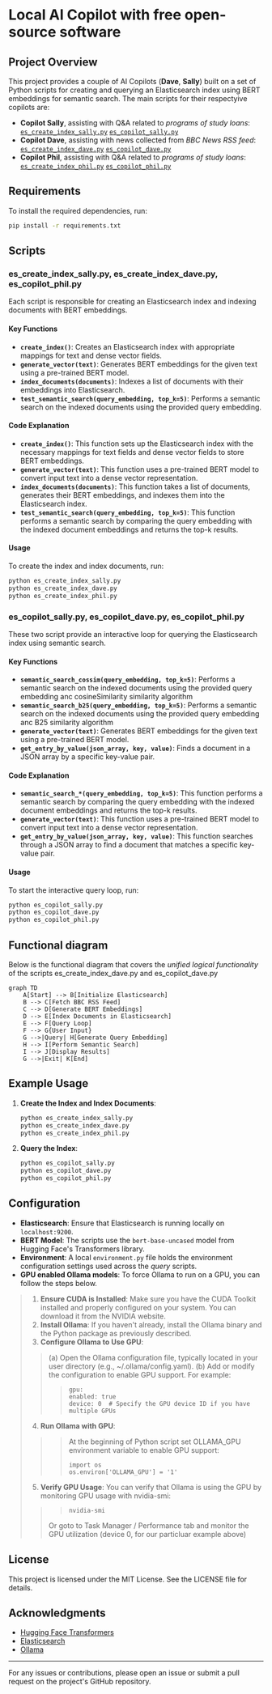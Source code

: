# Local AI Copilot with free open-source software

## Project Overview

This project provides a couple of AI Copilots (<b>Dave</b>, <b>Sally</b>) built on a set of Python scripts for creating and querying an Elasticsearch index using BERT embeddings for semantic search. The main scripts for their respectyive copilots are:
* <b> Copilot Sally</b>, assisting with Q&A related to <i>programs of study loans</i>: 
   [`es_create_index_sally.py`](es_create_index_sally.py)
   [`es_copilot_sally.py`](es_copilot_sally.py)
* <b> Copilot Dave</b>, assisting with news collected from <i>BBC News RSS feed</i>:    
   [`es_create_index_dave.py`](es_create_index_dave.py)
   [`es_copilot_dave.py`](es_copilot_dave.py)
* <b> Copilot Phil</b>, assisting with Q&A related to <i>programs of study loans</i>:     
   [`es_create_index_phil.py`](es_create_index_dave.py)
   [`es_copilot_phil.py`](es_copilot_dave.py)

## Requirements

To install the required dependencies, run:

``` sh
pip install -r requirements.txt
```

## Scripts

### es\_create\_index\_sally.py, es\_create\_index\_dave.py, es\_copilot\_phil.py

Each script is responsible for creating an Elasticsearch index and indexing documents with BERT embeddings.

#### Key Functions

* <b>`create_index()`</b>: Creates an Elasticsearch index with appropriate mappings for text and dense vector fields.
* <b>`generate_vector(text)`</b>: Generates BERT embeddings for the given text using a pre-trained BERT model.
* <b>`index_documents(documents)`</b>: Indexes a list of documents with their embeddings into Elasticsearch.
* <b>`test_semantic_search(query_embedding, top_k=5)`</b>: Performs a semantic search on the indexed documents using the provided query embedding.

#### Code Explanation

* <b>`create_index()`</b>: This function sets up the Elasticsearch index with the necessary mappings for text fields and dense vector fields to store BERT embeddings.
* <b>`generate_vector(text)`</b>: This function uses a pre-trained BERT model to convert input text into a dense vector representation.
* <b>`index_documents(documents)`</b>: This function takes a list of documents, generates their BERT embeddings, and indexes them into the Elasticsearch index.
* <b>`test_semantic_search(query_embedding, top_k=5)`</b>: This function performs a semantic search by comparing the query embedding with the indexed document embeddings and returns the top-k results.

#### Usage

To create the index and index documents, run:

``` sh
python es_create_index_sally.py
python es_create_index_dave.py
python es_create_index_phil.py
```

### es\_copilot\_sally.py, es\_copilot\_dave.py, es\_copilot\_phil.py

These two script provide an interactive loop for querying the Elasticsearch index using semantic search.

#### Key Functions

* <b>`semantic_search_cossim(query_embedding, top_k=5)`</b>: Performs a semantic search on the indexed documents using the provided query embedding anc cosineSimilarity similarity algorithm
* <b>`semantic_search_b25(query_embedding, top_k=5)`</b>: Performs a semantic search on the indexed documents using the provided query embedding anc B25 similarity algorithm
* <b>`generate_vector(text)`</b>: Generates BERT embeddings for the given text using a pre-trained BERT model.
* <b>`get_entry_by_value(json_array, key, value)`</b>: Finds a document in a JSON array by a specific key-value pair.

#### Code Explanation

* <b>`semantic_search_*(query_embedding, top_k=5)`</b>: This function performs a semantic search by comparing the query embedding with the indexed document embeddings and returns the top-k results.
* <b>`generate_vector(text)`</b>: This function uses a pre-trained BERT model to convert input text into a dense vector representation.
* <b>`get_entry_by_value(json_array, key, value)`</b>: This function searches through a JSON array to find a document that matches a specific key-value pair.

#### Usage

To start the interactive query loop, run:

``` sh
python es_copilot_sally.py
python es_copilot_dave.py
python es_copilot_phil.py
```

## Functional diagram

Below is the functional diagram that covers the <i>unified logical functionality</i> of the scripts es\_create\_index\_dave.py and  es\_copilot\_dave.py

``` mermaid
graph TD
    A[Start] --> B[Initialize Elasticsearch]
    B --> C[Fetch BBC RSS Feed]
    C --> D[Generate BERT Embeddings]
    D --> E[Index Documents in Elasticsearch]
    E --> F[Query Loop]
    F --> G{User Input}
    G -->|Query| H[Generate Query Embedding]
    H --> I[Perform Semantic Search]
    I --> J[Display Results]
    G -->|Exit| K[End]
```

## Example Usage

1. **Create the Index and Index Documents**:
   ```sh
   python es_create_index_sally.py
   python es_create_index_dave.py
   python es_create_index_phil.py
   ```

2. **Query the Index**:

   ``` sh
   python es_copilot_sally.py
   python es_copilot_dave.py
   python es_copilot_phil.py
   ```

## Configuration

* **Elasticsearch**: Ensure that Elasticsearch is running locally on `localhost:9200`.
* **BERT Model**: The scripts use the `bert-base-uncased` model from Hugging Face's Transformers library.
* **Environment**: A local `environment.py` file holds the environment configuration settings used across the *query* scripts.
* **GPU enabled Ollama models**: To force Ollama to run on a GPU, you can follow the steps below.
> 1. **Ensure CUDA is Installed**: Make sure you have the CUDA Toolkit installed and properly configured on your system. You can download it from the NVIDIA website.
> 2. **Install Ollama**: If you haven't already, install the Ollama binary and the Python package as previously described.
> 3. **Configure Ollama to Use GPU**: 
>> (a) Open the Ollama configuration file, typically located in your user directory (e.g., ~/.ollama/config.yaml).
>> (b) Add or modify the configuration to enable GPU support. For example:
   >>> ```
   >>> gpu:
   >>> enabled: true
   >>> device: 0  # Specify the GPU device ID if you have multiple GPUs
   >>> ```
> 4. **Run Ollama with GPU**:
>>> At the beginning of Python script set OLLAMA_GPU environment variable to enable GPU support:
   >>> ```
   >>> import os
   >>> os.environ['OLLAMA_GPU'] = '1'
   >>> ```
> 5. **Verify GPU Usage**: You can verify that Ollama is using the GPU by monitoring GPU usage with nvidia-smi:
   >>> ```
   >>> nvidia-smi
   >>> ```
>> Or goto to Task Manager / Performance tab and monitor the GPU utilization (device 0, for our particluar example above)  

## License

This project is licensed under the MIT License. See the LICENSE file for details.

## Acknowledgments

* [Hugging Face Transformers](https://github.com/huggingface/transformers)
* [Elasticsearch](https://www.elastic.co/elasticsearch/)
* [Ollama](https://www.ollama.com)

- - -

For any issues or contributions, please open an issue or submit a pull request on the project's GitHub repository.

```

```
